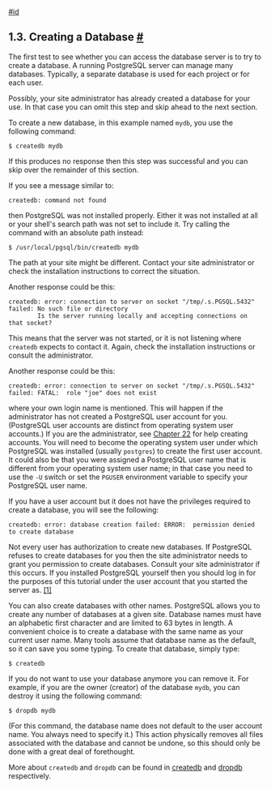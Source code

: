 [#id](#TUTORIAL-CREATEDB)

## 1.3. Creating a Database [#](#TUTORIAL-CREATEDB)

The first test to see whether you can access the database server is to try to create a database. A running PostgreSQL server can manage many databases. Typically, a separate database is used for each project or for each user.

Possibly, your site administrator has already created a database for your use. In that case you can omit this step and skip ahead to the next section.

To create a new database, in this example named `mydb`, you use the following command:

```
$ createdb mydb
```

If this produces no response then this step was successful and you can skip over the remainder of this section.

If you see a message similar to:

```
createdb: command not found
```

then PostgreSQL was not installed properly. Either it was not installed at all or your shell's search path was not set to include it. Try calling the command with an absolute path instead:

```
$ /usr/local/pgsql/bin/createdb mydb
```

The path at your site might be different. Contact your site administrator or check the installation instructions to correct the situation.

Another response could be this:

```
createdb: error: connection to server on socket "/tmp/.s.PGSQL.5432" failed: No such file or directory
        Is the server running locally and accepting connections on that socket?
```

This means that the server was not started, or it is not listening where `createdb` expects to contact it. Again, check the installation instructions or consult the administrator.

Another response could be this:

```
createdb: error: connection to server on socket "/tmp/.s.PGSQL.5432" failed: FATAL:  role "joe" does not exist
```

where your own login name is mentioned. This will happen if the administrator has not created a PostgreSQL user account for you. (PostgreSQL user accounts are distinct from operating system user accounts.) If you are the administrator, see [Chapter 22](user-manag) for help creating accounts. You will need to become the operating system user under which PostgreSQL was installed (usually `postgres`) to create the first user account. It could also be that you were assigned a PostgreSQL user name that is different from your operating system user name; in that case you need to use the `-U` switch or set the `PGUSER` environment variable to specify your PostgreSQL user name.

If you have a user account but it does not have the privileges required to create a database, you will see the following:

```
createdb: error: database creation failed: ERROR:  permission denied to create database
```

Not every user has authorization to create new databases. If PostgreSQL refuses to create databases for you then the site administrator needs to grant you permission to create databases. Consult your site administrator if this occurs. If you installed PostgreSQL yourself then you should log in for the purposes of this tutorial under the user account that you started the server as. [\[1\]](#ftn.id-1.4.3.4.10.4)

You can also create databases with other names. PostgreSQL allows you to create any number of databases at a given site. Database names must have an alphabetic first character and are limited to 63 bytes in length. A convenient choice is to create a database with the same name as your current user name. Many tools assume that database name as the default, so it can save you some typing. To create that database, simply type:

```
$ createdb
```

If you do not want to use your database anymore you can remove it. For example, if you are the owner (creator) of the database `mydb`, you can destroy it using the following command:

```
$ dropdb mydb
```

(For this command, the database name does not default to the user account name. You always need to specify it.) This action physically removes all files associated with the database and cannot be undone, so this should only be done with a great deal of forethought.

More about `createdb` and `dropdb` can be found in [createdb](app-createdb) and [dropdb](app-dropdb) respectively.
